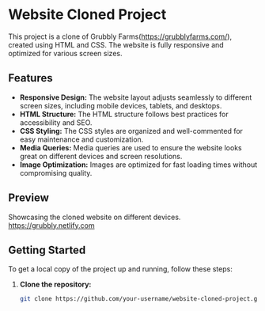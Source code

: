  # Website Cloned Project

This project is a clone of Grubbly Farms(https://grubblyfarms.com/), created using HTML and CSS. The website is fully responsive and optimized for various screen sizes.

## Features

- **Responsive Design:** The website layout adjusts seamlessly to different screen sizes, including mobile devices, tablets, and desktops.
- **HTML Structure:** The HTML structure follows best practices for accessibility and SEO.
- **CSS Styling:** The CSS styles are organized and well-commented for easy maintenance and customization.
- **Media Queries:** Media queries are used to ensure the website looks great on different devices and screen resolutions.
- **Image Optimization:** Images are optimized for fast loading times without compromising quality.

## Preview

Showcasing the cloned website on different devices.
https://grubbly.netlify.com

## Getting Started

To get a local copy of the project up and running, follow these steps:

1. **Clone the repository:**
   ```bash
   git clone https://github.com/your-username/website-cloned-project.git
